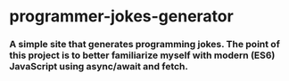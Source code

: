 # programmer-jokes-generator

### A simple site that generates programming jokes. The point of this project is to better familiarize myself with modern (ES6) JavaScript using async/await and fetch.
